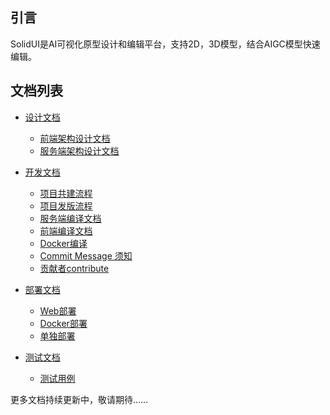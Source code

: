 ## 引言

SolidUI是AI可视化原型设计和编辑平台，支持2D，3D模型，结合AIGC模型快速编辑。

## 文档列表


* [设计文档](设计文档)
  * [前端架构设计文档](设计文档/SolidUI前端架构设计文档/README.md)
  * [服务端架构设计文档](设计文档/ServerArchitecture/README.md)

* [开发文档](开发文档)
  * [项目共建流程](开发文档/ProjectProcess/README.md)
  * [项目发版流程](开发文档/PublishingProcess/README.md)
  * [服务端编译文档](开发文档/后端编译文档/README.md)
  * [前端编译文档](开发文档/前端编译文档/README.md)
  * [Docker编译](开发文档/Docker镜像/README.md)
  * [Commit Message 须知](开发文档/DevelopmentCommitMessage/README.md)
  * [贡献者contribute](开发文档/DevelopContributing/README.md)

* [部署文档](部署文档)
  * [Web部署](部署文档/SolidUI前端部署文档/DEPLOY_WEB.md)
  * [Docker部署](部署文档/整体部署/README_DOCKER.md)
  * [单独部署](部署文档/整体部署/README_STANDALONE.md)
  
* [测试文档](测试文档)
  * [测试用例](测试文档/SolidUI测试文档/README.md)
  

  

  
更多文档持续更新中，敬请期待……